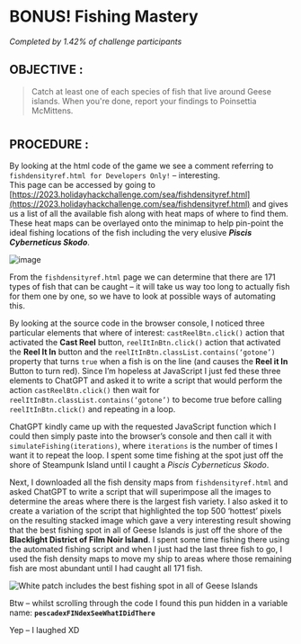 # BONUS! Fishing Mastery #
_Completed by 1.42% of challenge participants_
## OBJECTIVE : ##
>Catch at least one of each species of fish that live around Geese islands. When you're done, report your findings to Poinsettia McMittens.

#  

## PROCEDURE : ##
By looking at the html code of the game we see a comment referring to `fishdensityref.html for Developers Only!` – interesting.  
This page can be accessed by going to [https://2023.holidayhackchallenge.com/sea/fishdensityref.html](https://2023.holidayhackchallenge.com/sea/fishdensityref.html) and gives us a list of all the available fish along with heat maps of where to find them.  These heat maps can be overlayed onto the minimap to help pin-point the ideal fishing locations of the fish including the very elusive **_Piscis Cyberneticus Skodo_**.

![image](https://github.com/beta-j/SANS-Holiday-Hack-Challenge-2023/assets/60655500/1f1096ba-1c89-4b76-b65c-7908a3ba1cb5)


From the `fishdensityref.html` page we can determine that there are 171 types of fish that can be caught – it will take us way too long to actually fish for them one by one, so we have to look at possible ways of automating this. 

By looking at the source code in the browser console, I noticed three particular elements that where of interest: `castReelBtn.click()` action that activated the **Cast Reel** button, `reelItInBtn.click()` action that activated the **Reel It In** button and the `reelItInBtn.classList.contains(‘gotone’)` property that turns `true` when a fish is on the line (and causes the **Reel it In** Button to turn red).  Since I’m hopeless at JavaScript I just fed these three elements to ChatGPT and asked it to write a script that would perform the action `castReelBtn.click()` then wait for `reelItInBtn.classList.contains(‘gotone’)` to become true before calling `reelItInBtn.click()` and repeating in a loop.  

ChatGPT kindly came up with the requested JavaScript function which I could then simply paste into the browser’s console and then call it with `simulateFishing(iterations)`, where `iterations` is the number of times I want it to repeat the loop.  I spent some time fishing at the spot just off the shore of Steampunk Island until I caught a *Piscis Cyberneticus Skodo*.

Next, I downloaded all the fish density maps from `fishdensityref.html` and asked ChatGPT to write a script that will superimpose all the images to determine the areas where there is the largest fish variety. I also asked it to create a variation of the script that highlighted the top 500 ‘hottest’ pixels on the resulting stacked image which gave a very interesting result showing that the best fishing spot in all of Geese Islands is just off the shore of the **Blacklight District of Film Noir Island**.  I spent some time fishing there using the automated fishing script and when I just had the last three fish to go, I used the fish density maps to move my ship to areas where those remaining fish are most abundant until I had caught all 171 fish.

![White patch includes the best fishing spot in all of Geese Islands](https://github.com/beta-j/SANS-Holiday-Hack-Challenge-2023/assets/60655500/ee3a0f74-931d-476d-9490-d3205a0891ef)


Btw – whilst scrolling through the code I found this pun hidden in a variable name: **`pescadexFINdexSeeWhatIDidThere`**

Yep – I laughed XD

